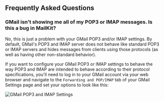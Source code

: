 ## Frequently Asked Questions

### GMail isn't showing me all of my POP3 or IMAP messages. Is this a bug in MailKit?

No, this is just a problem with your GMail POP3 and/or IMAP settings. By default, GMail's POP3
and IMAP server does not behave like standard POP3 or IMAP servers and hides messages from
clients using those protocols (as well as having other non-standard behavior).

If you want to configure your GMail POP3 or IMAP settings to behave the way POP3 and IMAP are
intended to behave according to their protocol specifications, you'll need to log in to your
GMail account via your web browser and navigate to the `Forwarding and POP/IMAP` tab of your
GMail Settings page and set your options to look like this:

![GMail POP3 and IMAP Settings](http://content.screencast.com/users/jeff.xamarin/folders/Jing/media/7d50dada-6cb0-4ab1-b117-8600fb5e07d4/00000022.png "GMail POP3 and IMAP Settings")
